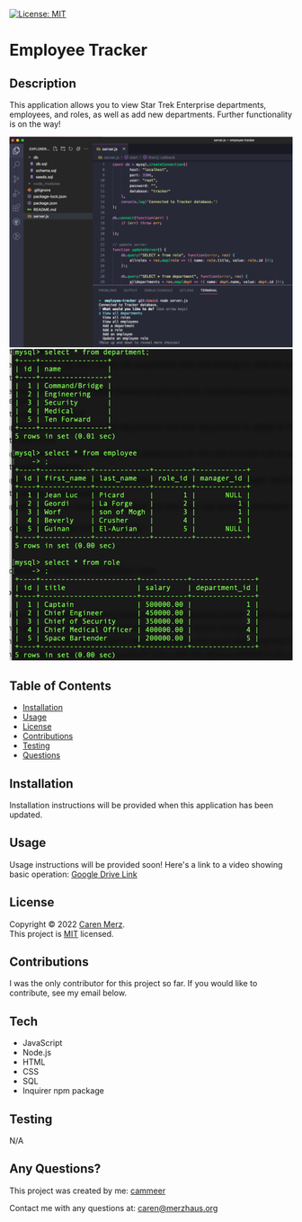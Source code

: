 [![License: MIT](https://img.shields.io/badge/License-MIT-yellow.svg)](https://opensource.org/licenses/MIT)
# Employee Tracker
  ## Description
  This application allows you to view Star Trek Enterprise departments, employees, and roles, as well as add new departments. Further functionality is on the way!

![Employee Tracker](./tracker1.png)
![Employee Tracker](./tracker2.png)
 
  ## Table of Contents
  * [Installation](#installation)
  * [Usage](#usage)
  * [License](#license)
  * [Contributions](#contributions)
  * [Testing](#testing)
  * [Questions](#questions)
  
  ## Installation
  Installation instructions will be provided when this application has been updated.
  
  ## Usage
  Usage instructions will be provided soon! Here's a link to a video showing basic operation: [Google Drive Link](https://drive.google.com/file/d/1st8rQeNlnzgXA91v05zQGycxAxnofi-_/view)
 
  ## License
 Copyright © 2022 [Caren Merz](https://github.com/cammeer). <br />
This project is [MIT](https://github.com/cammeer/next-progress-bar/blob/main/LICENSE) licensed.
  
  ## Contributions
  I was the only contributor for this project so far. If you would like to contribute, see my email below.
 
  ## Tech
  * JavaScript
  * Node.js
  * HTML
  * CSS
  * SQL
  * Inquirer npm package
  
  ## Testing
  N/A
  
  ## Any Questions?
  This project was created by me: [cammeer](https://github.com/cammeer)
  
  Contact me with any questions at: [caren@merzhaus.org](caren@merzhaus.org)